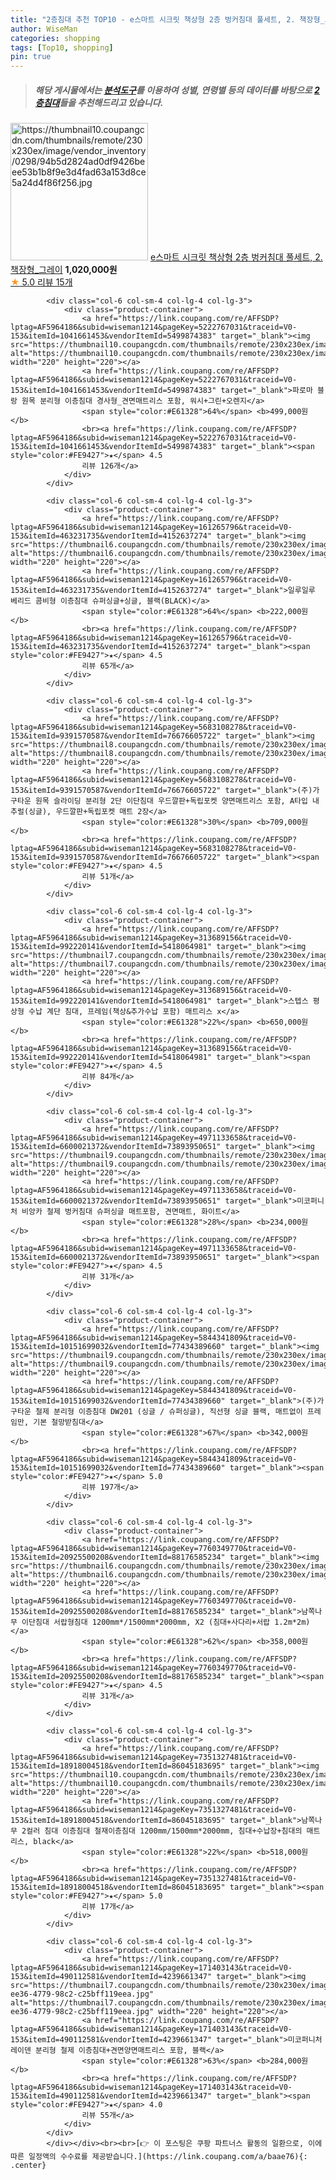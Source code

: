 ```yaml
---
title: "2층침대 추천 TOP10 - e스마트 시크릿 책상형 2층 벙커침대 풀세트, 2. 책장형_그레이"
author: WiseMan
categories: shopping
tags: [Top10, shopping]
pin: true
---
```


> ##### 해당 게시물에서는 [**분석도구**](https://itemscout.io/)를 이용하여 **성별**, **연령별** 등의 데이터를 바탕으로 [**2층침대**](https://link.coupang.com/a/baae76)들을 추천해드리고 있습니다.
<div class="container"><div class="row">
            <div class="col-6 col-sm-4 col-lg-4 col-lg-3">
                <div class="product-container">
                    <a href="https://link.coupang.com/re/AFFSDP?lptag=AF5964186&subid=wiseman1214&pageKey=4633541747&traceid=V0-153&itemId=18963392894&vendorItemId=86089240008" target="_blank"><img src="https://thumbnail10.coupangcdn.com/thumbnails/remote/230x230ex/image/vendor_inventory/0298/94b5d2824ad0df9426beee53b1b8f9e3d4fad63a153d8ce5a24d4f86f256.jpg" alt="https://thumbnail10.coupangcdn.com/thumbnails/remote/230x230ex/image/vendor_inventory/0298/94b5d2824ad0df9426beee53b1b8f9e3d4fad63a153d8ce5a24d4f86f256.jpg" width="220" height="220"></a>
                    <a href="https://link.coupang.com/re/AFFSDP?lptag=AF5964186&subid=wiseman1214&pageKey=4633541747&traceid=V0-153&itemId=18963392894&vendorItemId=86089240008" target="_blank">e스마트 시크릿 책상형 2층 벙커침대 풀세트, 2. 책장형_그레이</a>
                    <span style="color:#E61328"></span> <b>1,020,000원</b>
                    <br><a href="https://link.coupang.com/re/AFFSDP?lptag=AF5964186&subid=wiseman1214&pageKey=4633541747&traceid=V0-153&itemId=18963392894&vendorItemId=86089240008" target="_blank"><span style="color:#FE9427">★</span> 5.0
                    리뷰 15개</a>
                </div>
            </div>
            
            <div class="col-6 col-sm-4 col-lg-4 col-lg-3">
                <div class="product-container">
                    <a href="https://link.coupang.com/re/AFFSDP?lptag=AF5964186&subid=wiseman1214&pageKey=5222767031&traceid=V0-153&itemId=1041661453&vendorItemId=5499874383" target="_blank"><img src="https://thumbnail10.coupangcdn.com/thumbnails/remote/230x230ex/image/vendor_inventory/574c/a25331903c735be44c4ecf0bf8a664cd730deabb9e2fe1f6fadb49480d9c.jpg" alt="https://thumbnail10.coupangcdn.com/thumbnails/remote/230x230ex/image/vendor_inventory/574c/a25331903c735be44c4ecf0bf8a664cd730deabb9e2fe1f6fadb49480d9c.jpg" width="220" height="220"></a>
                    <a href="https://link.coupang.com/re/AFFSDP?lptag=AF5964186&subid=wiseman1214&pageKey=5222767031&traceid=V0-153&itemId=1041661453&vendorItemId=5499874383" target="_blank">파로마 블랑 원목 분리형 이층침대 경사형_견면매트리스 포함, 워시+그린+오렌지</a>
                    <span style="color:#E61328">64%</span> <b>499,000원</b>
                    <br><a href="https://link.coupang.com/re/AFFSDP?lptag=AF5964186&subid=wiseman1214&pageKey=5222767031&traceid=V0-153&itemId=1041661453&vendorItemId=5499874383" target="_blank"><span style="color:#FE9427">★</span> 4.5
                    리뷰 126개</a>
                </div>
            </div>
            
            <div class="col-6 col-sm-4 col-lg-4 col-lg-3">
                <div class="product-container">
                    <a href="https://link.coupang.com/re/AFFSDP?lptag=AF5964186&subid=wiseman1214&pageKey=161265796&traceid=V0-153&itemId=463231735&vendorItemId=4152637274" target="_blank"><img src="https://thumbnail6.coupangcdn.com/thumbnails/remote/230x230ex/image/vendor_inventory/7ebf/095542dd873a7d291d5932b3d8efd7428c134801e69e00970758bb0b21ac.jpg" alt="https://thumbnail6.coupangcdn.com/thumbnails/remote/230x230ex/image/vendor_inventory/7ebf/095542dd873a7d291d5932b3d8efd7428c134801e69e00970758bb0b21ac.jpg" width="220" height="220"></a>
                    <a href="https://link.coupang.com/re/AFFSDP?lptag=AF5964186&subid=wiseman1214&pageKey=161265796&traceid=V0-153&itemId=463231735&vendorItemId=4152637274" target="_blank">일루일루 베리드 콤비형 이층침대 슈퍼싱글+싱글, 블랙(BLACK)</a>
                    <span style="color:#E61328">64%</span> <b>222,000원</b>
                    <br><a href="https://link.coupang.com/re/AFFSDP?lptag=AF5964186&subid=wiseman1214&pageKey=161265796&traceid=V0-153&itemId=463231735&vendorItemId=4152637274" target="_blank"><span style="color:#FE9427">★</span> 4.5
                    리뷰 65개</a>
                </div>
            </div>
            
            <div class="col-6 col-sm-4 col-lg-4 col-lg-3">
                <div class="product-container">
                    <a href="https://link.coupang.com/re/AFFSDP?lptag=AF5964186&subid=wiseman1214&pageKey=5683108278&traceid=V0-153&itemId=9391570587&vendorItemId=76676605722" target="_blank"><img src="https://thumbnail8.coupangcdn.com/thumbnails/remote/230x230ex/image/vendor_inventory/3f4e/92ab1a744a62ac9ae6c8833e33c0eecf4ac5815262c23e3121ec4ba7ddf5.jpg" alt="https://thumbnail8.coupangcdn.com/thumbnails/remote/230x230ex/image/vendor_inventory/3f4e/92ab1a744a62ac9ae6c8833e33c0eecf4ac5815262c23e3121ec4ba7ddf5.jpg" width="220" height="220"></a>
                    <a href="https://link.coupang.com/re/AFFSDP?lptag=AF5964186&subid=wiseman1214&pageKey=5683108278&traceid=V0-153&itemId=9391570587&vendorItemId=76676605722" target="_blank">(주)가구타운 원목 슬라이딩 분리형 2단 이단침대 우드깔판+독립포켓 양면매트리스 포함, A타입 내추럴(싱글), 우드깔판+독립포켓 매트 2장</a>
                    <span style="color:#E61328">30%</span> <b>709,000원</b>
                    <br><a href="https://link.coupang.com/re/AFFSDP?lptag=AF5964186&subid=wiseman1214&pageKey=5683108278&traceid=V0-153&itemId=9391570587&vendorItemId=76676605722" target="_blank"><span style="color:#FE9427">★</span> 4.5
                    리뷰 51개</a>
                </div>
            </div>
            
            <div class="col-6 col-sm-4 col-lg-4 col-lg-3">
                <div class="product-container">
                    <a href="https://link.coupang.com/re/AFFSDP?lptag=AF5964186&subid=wiseman1214&pageKey=313689156&traceid=V0-153&itemId=992220141&vendorItemId=5418064981" target="_blank"><img src="https://thumbnail7.coupangcdn.com/thumbnails/remote/230x230ex/image/vendor_inventory/764b/491e537b44906dc74312c08cf6145475a7a84681ec7a885e040e9e8ae076.jpg" alt="https://thumbnail7.coupangcdn.com/thumbnails/remote/230x230ex/image/vendor_inventory/764b/491e537b44906dc74312c08cf6145475a7a84681ec7a885e040e9e8ae076.jpg" width="220" height="220"></a>
                    <a href="https://link.coupang.com/re/AFFSDP?lptag=AF5964186&subid=wiseman1214&pageKey=313689156&traceid=V0-153&itemId=992220141&vendorItemId=5418064981" target="_blank">스텝스 평상형 수납 계단 침대, 프레임(책상&추가수납 포함) 매트리스 x</a>
                    <span style="color:#E61328">22%</span> <b>650,000원</b>
                    <br><a href="https://link.coupang.com/re/AFFSDP?lptag=AF5964186&subid=wiseman1214&pageKey=313689156&traceid=V0-153&itemId=992220141&vendorItemId=5418064981" target="_blank"><span style="color:#FE9427">★</span> 4.5
                    리뷰 84개</a>
                </div>
            </div>
            
            <div class="col-6 col-sm-4 col-lg-4 col-lg-3">
                <div class="product-container">
                    <a href="https://link.coupang.com/re/AFFSDP?lptag=AF5964186&subid=wiseman1214&pageKey=4971133658&traceid=V0-153&itemId=6600021372&vendorItemId=73893950651" target="_blank"><img src="https://thumbnail9.coupangcdn.com/thumbnails/remote/230x230ex/image/vendor_inventory/8d30/02dfd4fcfbc6f555a345a5848547480e280282f9b886ad381073b59bd07b.jpg" alt="https://thumbnail9.coupangcdn.com/thumbnails/remote/230x230ex/image/vendor_inventory/8d30/02dfd4fcfbc6f555a345a5848547480e280282f9b886ad381073b59bd07b.jpg" width="220" height="220"></a>
                    <a href="https://link.coupang.com/re/AFFSDP?lptag=AF5964186&subid=wiseman1214&pageKey=4971133658&traceid=V0-153&itemId=6600021372&vendorItemId=73893950651" target="_blank">미코퍼니처 비앙카 철제 벙커침대 슈퍼싱글 매트포함, 견면매트, 화이트</a>
                    <span style="color:#E61328">28%</span> <b>234,000원</b>
                    <br><a href="https://link.coupang.com/re/AFFSDP?lptag=AF5964186&subid=wiseman1214&pageKey=4971133658&traceid=V0-153&itemId=6600021372&vendorItemId=73893950651" target="_blank"><span style="color:#FE9427">★</span> 4.5
                    리뷰 31개</a>
                </div>
            </div>
            
            <div class="col-6 col-sm-4 col-lg-4 col-lg-3">
                <div class="product-container">
                    <a href="https://link.coupang.com/re/AFFSDP?lptag=AF5964186&subid=wiseman1214&pageKey=5844341809&traceid=V0-153&itemId=10151699032&vendorItemId=77434389660" target="_blank"><img src="https://thumbnail9.coupangcdn.com/thumbnails/remote/230x230ex/image/vendor_inventory/cf34/40fa12d8be22269aac6bbb32e776794d354619754f029282e44a5b1b1ae3.jpg" alt="https://thumbnail9.coupangcdn.com/thumbnails/remote/230x230ex/image/vendor_inventory/cf34/40fa12d8be22269aac6bbb32e776794d354619754f029282e44a5b1b1ae3.jpg" width="220" height="220"></a>
                    <a href="https://link.coupang.com/re/AFFSDP?lptag=AF5964186&subid=wiseman1214&pageKey=5844341809&traceid=V0-153&itemId=10151699032&vendorItemId=77434389660" target="_blank">(주)가구타운 철제 분리형 이층침대 DW201 (싱글 / 슈퍼싱글), 직선형 싱글 블랙, 매트없이 프레임만, 기본 철망받침대</a>
                    <span style="color:#E61328">67%</span> <b>342,000원</b>
                    <br><a href="https://link.coupang.com/re/AFFSDP?lptag=AF5964186&subid=wiseman1214&pageKey=5844341809&traceid=V0-153&itemId=10151699032&vendorItemId=77434389660" target="_blank"><span style="color:#FE9427">★</span> 5.0
                    리뷰 197개</a>
                </div>
            </div>
            
            <div class="col-6 col-sm-4 col-lg-4 col-lg-3">
                <div class="product-container">
                    <a href="https://link.coupang.com/re/AFFSDP?lptag=AF5964186&subid=wiseman1214&pageKey=7760349770&traceid=V0-153&itemId=20925500208&vendorItemId=88176585234" target="_blank"><img src="https://thumbnail6.coupangcdn.com/thumbnails/remote/230x230ex/image/vendor_inventory/057d/b5b1d66259405a40335ff722da78cbcdda57960042a8d88b9950da591279.jpg" alt="https://thumbnail6.coupangcdn.com/thumbnails/remote/230x230ex/image/vendor_inventory/057d/b5b1d66259405a40335ff722da78cbcdda57960042a8d88b9950da591279.jpg" width="220" height="220"></a>
                    <a href="https://link.coupang.com/re/AFFSDP?lptag=AF5964186&subid=wiseman1214&pageKey=7760349770&traceid=V0-153&itemId=20925500208&vendorItemId=88176585234" target="_blank">남쪽나무 이단침대 서랍형침대 1200mm*/1500mm*2000mm, X2 (침대+사다리+서랍 1.2m*2m)</a>
                    <span style="color:#E61328">62%</span> <b>358,000원</b>
                    <br><a href="https://link.coupang.com/re/AFFSDP?lptag=AF5964186&subid=wiseman1214&pageKey=7760349770&traceid=V0-153&itemId=20925500208&vendorItemId=88176585234" target="_blank"><span style="color:#FE9427">★</span> 4.5
                    리뷰 31개</a>
                </div>
            </div>
            
            <div class="col-6 col-sm-4 col-lg-4 col-lg-3">
                <div class="product-container">
                    <a href="https://link.coupang.com/re/AFFSDP?lptag=AF5964186&subid=wiseman1214&pageKey=7351327481&traceid=V0-153&itemId=18918004518&vendorItemId=86045183695" target="_blank"><img src="https://thumbnail10.coupangcdn.com/thumbnails/remote/230x230ex/image/vendor_inventory/0825/17aa3a90fc14a00909dfd1a7dd08805a5565766bc17c26e097e6e221fa7e.jpg" alt="https://thumbnail10.coupangcdn.com/thumbnails/remote/230x230ex/image/vendor_inventory/0825/17aa3a90fc14a00909dfd1a7dd08805a5565766bc17c26e097e6e221fa7e.jpg" width="220" height="220"></a>
                    <a href="https://link.coupang.com/re/AFFSDP?lptag=AF5964186&subid=wiseman1214&pageKey=7351327481&traceid=V0-153&itemId=18918004518&vendorItemId=86045183695" target="_blank">남쪽나무 2컬러 침대 이층침대 철재이층침대 1200mm/1500mm*2000mm, 침대+수납장+침대의 매트리스, black</a>
                    <span style="color:#E61328">22%</span> <b>518,000원</b>
                    <br><a href="https://link.coupang.com/re/AFFSDP?lptag=AF5964186&subid=wiseman1214&pageKey=7351327481&traceid=V0-153&itemId=18918004518&vendorItemId=86045183695" target="_blank"><span style="color:#FE9427">★</span> 5.0
                    리뷰 17개</a>
                </div>
            </div>
            
            <div class="col-6 col-sm-4 col-lg-4 col-lg-3">
                <div class="product-container">
                    <a href="https://link.coupang.com/re/AFFSDP?lptag=AF5964186&subid=wiseman1214&pageKey=171403143&traceid=V0-153&itemId=490112581&vendorItemId=4239661347" target="_blank"><img src="https://thumbnail7.coupangcdn.com/thumbnails/remote/230x230ex/image/vendor_inventory/images/2018/12/26/15/6/1ec19328-ee36-4779-98c2-c25bff119eea.jpg" alt="https://thumbnail7.coupangcdn.com/thumbnails/remote/230x230ex/image/vendor_inventory/images/2018/12/26/15/6/1ec19328-ee36-4779-98c2-c25bff119eea.jpg" width="220" height="220"></a>
                    <a href="https://link.coupang.com/re/AFFSDP?lptag=AF5964186&subid=wiseman1214&pageKey=171403143&traceid=V0-153&itemId=490112581&vendorItemId=4239661347" target="_blank">미코퍼니처 레이덴 분리형 철제 이층침대+견면양면매트리스 포함, 블랙</a>
                    <span style="color:#E61328">63%</span> <b>284,000원</b>
                    <br><a href="https://link.coupang.com/re/AFFSDP?lptag=AF5964186&subid=wiseman1214&pageKey=171403143&traceid=V0-153&itemId=490112581&vendorItemId=4239661347" target="_blank"><span style="color:#FE9427">★</span> 4.0
                    리뷰 55개</a>
                </div>
            </div>
            </div></div><br><br>[👉 이 포스팅은 쿠팡 파트너스 활동의 일환으로, 이에 따른 일정액의 수수료를 제공받습니다.](https://link.coupang.com/a/baae76){: .center}